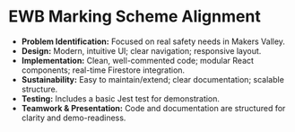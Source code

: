 # EWB Marking Scheme Alignment

- **Problem Identification:** Focused on real safety needs in Makers Valley.
- **Design:** Modern, intuitive UI; clear navigation; responsive layout.
- **Implementation:** Clean, well-commented code; modular React components; real-time Firestore integration.
- **Sustainability:** Easy to maintain/extend; clear documentation; scalable structure.
- **Testing:** Includes a basic Jest test for demonstration.
- **Teamwork & Presentation:** Code and documentation are structured for clarity and demo-readiness. 